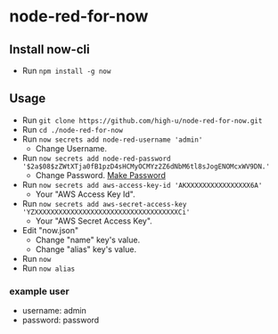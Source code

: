 # node-red-for-now

## Install now-cli

- Run `npm install -g now`

## Usage

- Run `git clone https://github.com/high-u/node-red-for-now.git`
- Run `cd ./node-red-for-now`
- Run `now secrets add node-red-username 'admin'`
  - Change Username.
- Run `now secrets add node-red-password '$2a$08$zZWtXTja0fB1pzD4sHCMyOCMYz2Z6dNbM6tl8sJogENOMcxWV9DN.'`
  - Change Password. [Make Password](https://nodered.org/docs/security#generating-the-password-hash)
- Run `now secrets add aws-access-key-id 'AKXXXXXXXXXXXXXXXX6A'`
  - Your "AWS Access Key Id".
- Run `now secrets add aws-secret-access-key 'YZXXXXXXXXXXXXXXXXXXXXXXXXXXXXXXXXXXXXCi'`
  - Your "AWS Secret Access Key".
- Edit "now.json"
  - Change "name" key's value.
  - Change "alias" key's value.
- Run `now`
- Run `now alias`

### example user

- username: admin
- password: password

